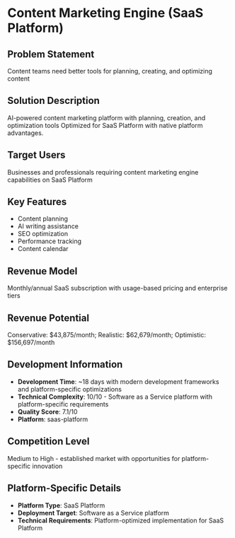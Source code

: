 # Content Marketing Engine (SaaS Platform)

## Problem Statement
Content teams need better tools for planning, creating, and optimizing content

## Solution Description
AI-powered content marketing platform with planning, creation, and optimization tools Optimized for SaaS Platform with native platform advantages.

## Target Users
Businesses and professionals requiring content marketing engine capabilities on SaaS Platform

## Key Features
- Content planning
- AI writing assistance
- SEO optimization
- Performance tracking
- Content calendar

## Revenue Model
Monthly/annual SaaS subscription with usage-based pricing and enterprise tiers

## Revenue Potential
Conservative: $43,875/month; Realistic: $62,679/month; Optimistic: $156,697/month

## Development Information
- **Development Time**: ~18 days with modern development frameworks and platform-specific optimizations
- **Technical Complexity**: 10/10 - Software as a Service platform with platform-specific requirements
- **Quality Score**: 7.1/10
- **Platform**: saas-platform

## Competition Level
Medium to High - established market with opportunities for platform-specific innovation

## Platform-Specific Details
- **Platform Type**: SaaS Platform
- **Deployment Target**: Software as a Service platform
- **Technical Requirements**: Platform-optimized implementation for SaaS Platform
